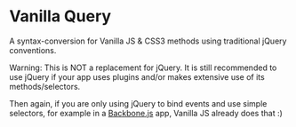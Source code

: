 # Vanilla Query

A syntax-conversion for Vanilla JS & CSS3 methods using traditional jQuery conventions.

Warning: This is NOT a replacement for jQuery. It is still recommended to use jQuery if your app uses plugins and/or makes extensive use of its methods/selectors.

Then again, if you are only using jQuery to bind events and use simple selectors, for example in a [Backbone.js](http://backbonejs.org) app, Vanilla JS already does that :)




